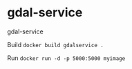 # gdal-service
gdal-service


Build
`docker build gdalservice .`

Run 
`docker run -d -p 5000:5000 myimage`